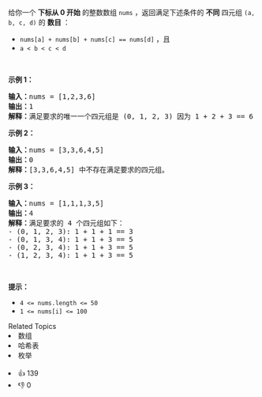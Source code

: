 <p>给你一个 <strong>下标从 0 开始</strong> 的整数数组 <code>nums</code> ，返回满足下述条件的 <strong>不同</strong> 四元组 <code>(a, b, c, d)</code> 的 <strong>数目</strong> ：</p>

<ul> 
 <li><code>nums[a] + nums[b] + nums[c] == nums[d]</code> ，且</li> 
 <li><code>a &lt; b &lt; c &lt; d</code></li> 
</ul>

<p>&nbsp;</p>

<p><strong>示例 1：</strong></p>

<pre><strong>输入：</strong>nums = [1,2,3,6]
<strong>输出：</strong>1
<strong>解释：</strong>满足要求的唯一一个四元组是 (0, 1, 2, 3) 因为 1 + 2 + 3 == 6 。
</pre>

<p><strong>示例 2：</strong></p>

<pre><strong>输入：</strong>nums = [3,3,6,4,5]
<strong>输出：</strong>0
<strong>解释：</strong>[3,3,6,4,5] 中不存在满足要求的四元组。
</pre>

<p><strong>示例 3：</strong></p>

<pre><strong>输入：</strong>nums = [1,1,1,3,5]
<strong>输出：</strong>4
<strong>解释：</strong>满足要求的 4 个四元组如下：
- (0, 1, 2, 3): 1 + 1 + 1 == 3
- (0, 1, 3, 4): 1 + 1 + 3 == 5
- (0, 2, 3, 4): 1 + 1 + 3 == 5
- (1, 2, 3, 4): 1 + 1 + 3 == 5
</pre>

<p>&nbsp;</p>

<p><strong>提示：</strong></p>

<ul> 
 <li><code>4 &lt;= nums.length &lt;= 50</code></li> 
 <li><code>1 &lt;= nums[i] &lt;= 100</code></li> 
</ul>

<div><div>Related Topics</div><div><li>数组</li><li>哈希表</li><li>枚举</li></div></div><br><div><li>👍 139</li><li>👎 0</li></div>